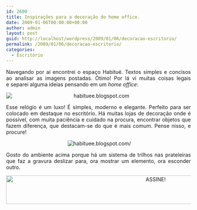 ```yaml
---
id: 2600
title: Inspirações para a decoração do home office.
date: 2009-01-06T00:00:00+00:00
author: admin
layout: post
guid: http://localhost/wordpress/2009/01/06/decoracao-escritorio/
permalink: /2009/01/06/decoracao-escritorio/
categories:
  - Escritório
---
```

<p style="text-align: justify;">
  Navegando por aí encontrei o espaço Habitué. Textos simples e concisos ao analisar as imagens postadas. Ótimo! Por lá vi muitas coisas legais e separei alguma ideias pensando em um <em>home office</em>:
</p>

<p style="text-align: center;">
  <img class="aligncenter" style="display: block; float: none; margin-left: auto; margin-right: auto;" title="habituee.blogspot.com" src="http://3.bp.blogspot.com/_KS2uAyCJcSs/SRnMVN_3r7I/AAAAAAAAARc/93CvRVJWYL0/s400/Relogio-2.jpg" alt="habituee.blogspot.com" />
</p>

<p style="text-align: justify;">
  Esse relógio é um luxo! É simples, moderno e elegante. Perfeito para ser colocado em destaque no escritório. Há muitas lojas de decoração onde é possível, com muita paciência e cuidado na procura, encontrar objetos que fazem diferença, que destacam-se do que é mais comum. Pense nisso, e procure!
</p>

<p style="text-align: center;">
   <img class="aligncenter" title="habituee.blogspot.com/" src="http://1.bp.blogspot.com/_KS2uAyCJcSs/SQmAlZbAQXI/AAAAAAAAAPk/1VNCb9ne3RM/s400/apto-newton001.JPG" alt="habituee.blogspot.com/" />
</p>

<p style="text-align: justify;">
  Gosto do ambiente acima porque há um sistema de trilhos nas prateleiras que faz a gravura deslizar para, ora mostrar um elemento, ora esconder outro.
</p>

<p align="center">
  <a href="http://feedburner.google.com/fb/a/mailverify?uri=blogbichafemea&loc=pt_BR" target="_blank"><img class="alignnone size-full wp-image-10439" src="http://www.trololodemulher.com.br/blog/wp-content/uploads/2014/09/ASSINE.png" alt="ASSINE!" width="800" height="78" /></a>
</p>